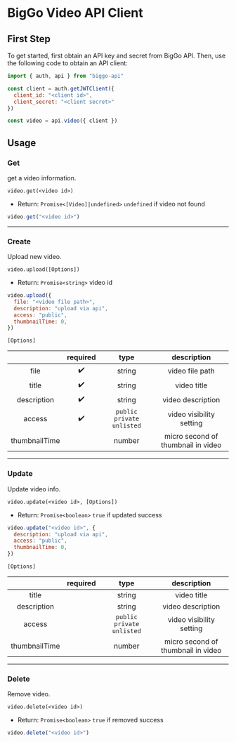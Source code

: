 # BigGo Video API Client

## First Step

To get started, first obtain an API key and secret from BigGo API. Then, use the following code to obtain an API client:

```js
import { auth, api } from "biggo-api"

const client = auth.getJWTClient({
  client_id: "<client id>",
  client_secret: "<client secret>"
})

const video = api.video({ client })
```

## Usage

### Get

get a video information.

`video.get(<video id>)`

* Return: `Promise<[Video]|undefined>` `undefined` if video not found

```js
video.get("<video id>")
```

---

### Create

Upload new video.

`video.upload([Options])`

* Return: `Promise<string>` video id

```js
video.upload({
  file: "<video file path>",
  description: "upload via api",
  access: "public",
  thumbnailTime: 0,
})
```

`[Options]`

||required|type|description|
|:---:|:---:|:---:|:---:|
|file|✔️|string|video file path|
|title|️️️️️️️️✔️|string|video title|
|description|✔️|string|video description|
|access|✔️|`public` `private` `unlisted`|video visibility setting|
|thumbnailTime||number|micro second of thumbnail in video|

---

### Update

Update video info.

`video.update(<video id>, [Options])`

* Return: `Promise<boolean>` `true` if updated success

```js
video.update("<video id>", {
  description: "upload via api",
  access: "public",
  thumbnailTime: 0,
})
```

`[Options]`

||required|type|description|
|:---:|:---:|:---:|:---:|
|title|️️️️️️️️ |string|video title|
|description| |string|video description|
|access| |`public` `private` `unlisted`|video visibility setting|
|thumbnailTime| |number|micro second of thumbnail in video|

---

### Delete

Remove video.

`video.delete(<video id>)`

* Return: `Promise<boolean>` `true` if removed success

```js
video.delete("<video id>")
```
